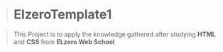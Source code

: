 ># ElzeroTemplate1

>This Project is to apply the knowledge gathered after studying **HTML** and **CSS** from **ELzero Web School**